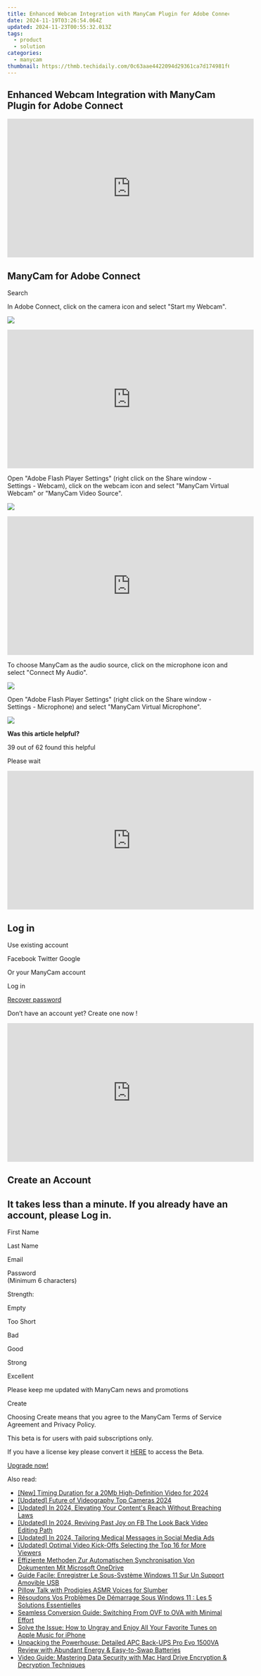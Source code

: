 ```yaml
---
title: Enhanced Webcam Integration with ManyCam Plugin for Adobe Connect
date: 2024-11-19T03:26:54.064Z
updated: 2024-11-23T00:55:32.013Z
tags:
  - product
  - solution
categories:
  - manycam
thumbnail: https://thmb.techidaily.com/0c63aae4422094d29361ca7d174981f6a34db77ad2868353babe77ecee3079bf.jpg
---
```


## Enhanced Webcam Integration with ManyCam Plugin for Adobe Connect

<!-- affiliate ads begin -->
<iframe width="560" height="315" src="https://www.youtube.com/embed/PNw3Lb26wFA?si=5NR1XRVSp41EQYMy&autoplay=1" title="YouTube video player" frameborder="0" allow="accelerometer; autoplay; clipboard-write; encrypted-media; gyroscope; picture-in-picture; web-share" referrerpolicy="strict-origin-when-cross-origin" allowfullscreen></iframe>
<!-- affiliate ads end -->

## ManyCam for Adobe Connect

Search 

 In Adobe Connect, click on the camera icon and select "Start my Webcam".

![](https://manycam.com/build/images/help/settings/Adobe_Connect_start.jpg?v=6943ea86b4)   
  

<!-- affiliate ads begin -->
<iframe width="560" height="315" src="https://www.youtube.com/embed/RAnyQ0uj9Yg?si=Es4_ulcdM_-LuDcq&autoplay=1" title="YouTube video player" frameborder="0" allow="accelerometer; autoplay; clipboard-write; encrypted-media; gyroscope; picture-in-picture; web-share" referrerpolicy="strict-origin-when-cross-origin" allowfullscreen></iframe>
<!-- affiliate ads end -->

 Open "Adobe Flash Player Settings" (right click on the Share window - Settings - Webcam), click on the webcam icon and select "ManyCam Virtual Webcam" or "ManyCam Video Source".

![](https://manycam.com/build/images/help/settings/Adobe_Connect.jpg?v=31f1854c9a)   
  

<!-- affiliate ads begin -->
<iframe width="560" height="315" src="https://www.youtube.com/embed/3hS27nZVi9Y?si=_Zqj_l4a4XkPqT2S&autoplay=1" title="YouTube video player" frameborder="0" allow="accelerometer; autoplay; clipboard-write; encrypted-media; gyroscope; picture-in-picture; web-share" referrerpolicy="strict-origin-when-cross-origin" allowfullscreen></iframe>
<!-- affiliate ads end -->

  
 To choose ManyCam as the audio source, click on the microphone icon and select "Connect My Audio".

![](https://manycam.com/build/images/help/settings/audio/Adobe_Connect_start.jpg?v=48198a5ab1)   
  
 Open "Adobe Flash Player Settings" (right click on the Share window - Settings - Microphone) and select "ManyCam Virtual Microphone".

![](https://manycam.com/build/images/help/settings/audio/Adobe_Connect.jpg?v=4398d08125) 

**Was this article helpful?** 

39 out of 62 found this helpful 

  
Please wait 

<!-- affiliate ads begin -->
<iframe width="560" height="315" src="https://www.youtube.com/embed/97ydpSmzTJw?si=tFcelmtQX4u-b3u5&autoplay=1" title="YouTube video player" frameborder="0" allow="accelerometer; autoplay; clipboard-write; encrypted-media; gyroscope; picture-in-picture; web-share" referrerpolicy="strict-origin-when-cross-origin" allowfullscreen></iframe>
<!-- affiliate ads end -->

## Log in

Use existing account

Facebook Twitter Google 

Or your ManyCam account

Log in 

[Recover password](https://tools.techidaily.com/manycam/products/) 

 Don’t have an account yet? Create one now ! 

<!-- affiliate ads begin -->
<iframe width="560" height="315" src="https://www.youtube.com/embed/UJJbj1vbzs8?si=X3zd8thLJKprfuEa&autoplay=1" title="YouTube video player" frameborder="0" allow="accelerometer; autoplay; clipboard-write; encrypted-media; gyroscope; picture-in-picture; web-share" referrerpolicy="strict-origin-when-cross-origin" allowfullscreen></iframe>
<!-- affiliate ads end -->

## Create an Account

## It takes less than a minute. If you already have an account, please Log in.

First Name 

Last Name 

Email 

Password  
(Minimum 6 characters) 

Strength: 

Empty

Too Short

Bad

Good

Strong

Excellent

Please keep me updated with ManyCam news and promotions 

Create 

Choosing Create means that you agree to the ManyCam Terms of Service Agreement and Privacy Policy.

This beta is for users with paid subscriptions only.

If you have a license key please convert it [HERE](https://tools.techidaily.com/manycam/products/) to access the Beta.

[Upgrade now!](https://tools.techidaily.com/manycam/products/)

<ins class="adsbygoogle"
     style="display:block"
     data-ad-format="autorelaxed"
     data-ad-client="ca-pub-7571918770474297"
     data-ad-slot="1223367746"></ins>

<ins class="adsbygoogle"
     style="display:block"
     data-ad-client="ca-pub-7571918770474297"
     data-ad-slot="8358498916"
     data-ad-format="auto"
     data-full-width-responsive="true"></ins>

<span class="atpl-alsoreadstyle">Also read:</span>
<div><ul>
<li><a href="https://fox-hovers.techidaily.com/new-timing-duration-for-a-20mb-high-definition-video-for-2024/"><u>[New] Timing Duration for a 20Mb High-Definition Video for 2024</u></a></li>
<li><a href="https://some-knowledge.techidaily.com/updated-future-of-videography-top-cameras-2024/"><u>[Updated] Future of Videography Top Cameras 2024</u></a></li>
<li><a href="https://facebook-video-share.techidaily.com/updated-in-2024-elevating-your-contents-reach-without-breaching-laws/"><u>[Updated] In 2024, Elevating Your Content's Reach Without Breaching Laws</u></a></li>
<li><a href="https://facebook-video-content.techidaily.com/updated-in-2024-reviving-past-joy-on-fb-the-look-back-video-editing-path/"><u>[Updated] In 2024, Reviving Past Joy on FB The Look Back Video Editing Path</u></a></li>
<li><a href="https://article-knowledge.techidaily.com/updated-in-2024-tailoring-medical-messages-in-social-media-ads/"><u>[Updated] In 2024, Tailoring Medical Messages in Social Media Ads</u></a></li>
<li><a href="https://facebook-video-share.techidaily.com/updated-optimal-video-kick-offs-selecting-the-top-16-for-more-viewers/"><u>[Updated] Optimal Video Kick-Offs Selecting the Top 16 for More Viewers</u></a></li>
<li><a href="https://discover-amazing.techidaily.com/effiziente-methoden-zur-automatischen-synchronisation-von-dokumenten-mit-microsoft-onedrive/"><u>Effiziente Methoden Zur Automatischen Synchronisation Von Dokumenten Mit Microsoft OneDrive</u></a></li>
<li><a href="https://discover-amazing.techidaily.com/guide-facile-enregistrer-le-sous-systeme-windows-11-sur-un-support-amovible-usb/"><u>Guide Facile: Enregistrer Le Sous-Système Windows 11 Sur Un Support Amovible USB</u></a></li>
<li><a href="https://fox-blue.techidaily.com/pillow-talk-with-prodigies-asmr-voices-for-slumber/"><u>Pillow Talk with Prodigies ASMR Voices for Slumber</u></a></li>
<li><a href="https://discover-amazing.techidaily.com/resoudons-vos-problemes-de-demarrage-sous-windows-11-les-5-solutions-essentielles/"><u>Résoudons Vos Problèmes De Démarrage Sous Windows 11 : Les 5 Solutions Essentielles</u></a></li>
<li><a href="https://discover-amazing.techidaily.com/seamless-conversion-guide-switching-from-ovf-to-ova-with-minimal-effort/"><u>Seamless Conversion Guide: Switching From OVF to OVA with Minimal Effort</u></a></li>
<li><a href="https://discover-amazing.techidaily.com/solve-the-issue-how-to-ungray-and-enjoy-all-your-favorite-tunes-on-apple-music-for-iphone/"><u>Solve the Issue: How to Ungray and Enjoy All Your Favorite Tunes on Apple Music for iPhone</u></a></li>
<li><a href="https://buynow-info.techidaily.com/unpacking-the-powerhouse-detailed-apc-back-ups-pro-evo-1500va-review-with-abundant-energy-and-easy-to-swap-batteries/"><u>Unpacking the Powerhouse: Detailed APC Back-UPS Pro Evo 1500VA Review with Abundant Energy & Easy-to-Swap Batteries</u></a></li>
<li><a href="https://data-safeguard.techidaily.com/video-guide-mastering-data-security-with-mac-hard-drive-encryption-and-decryption-techniques/"><u>Video Guide: Mastering Data Security with Mac Hard Drive Encryption & Decryption Techniques</u></a></li>
</ul></div>

